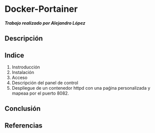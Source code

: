 # Docker-Portainer
##### Trabajo realizado por Alejandro López
## Descripción
## Indice
1. Instroducción
2. Instalación
3. Acceso
4. Descripción del panel de control
5. Despliegue de un contenedor httpd con una paǵina personalizada y mapeaa por el puerto 8082.
## Conclusión
## Referencias
